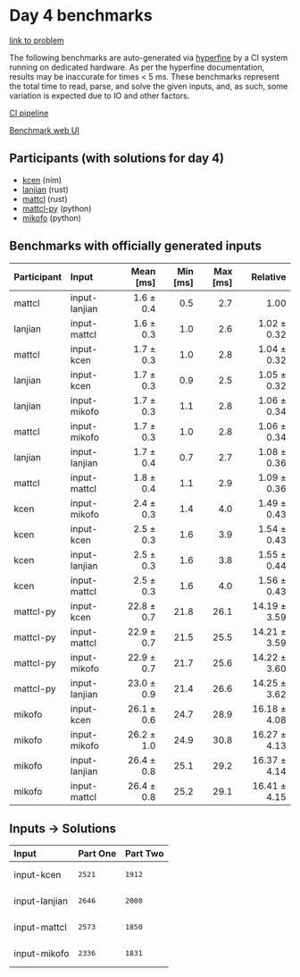 # Day 4 benchmarks

[link to problem](https://adventofcode.com/2024/day/4)

The following benchmarks are auto-generated via
[hyperfine](https://github.com/sharkdp/hyperfine) by a CI system running on
dedicated hardware. As per the hyperfine documentation, results may be
inaccurate for times < 5 ms. These benchmarks represent the total time to read,
parse, and solve the given inputs, and, as such, some variation is expected due
to IO and other factors.

[CI pipeline](http://ci.papercode.net:8080/teams/main/pipelines/aoc2024)

[Benchmark web UI](https://aoc.ancalagon.black)


## Participants (with solutions for day 4)

- [kcen](https://github.com/kcen/aoc2024) (nim)
- [lanjian](https://github.com/lanjian/aoc-2024) (rust)
- [mattcl](https://github.com/mattcl/aoc2024) (rust)
- [mattcl-py](https://github.com/mattcl/aoc2024-py) (python)
- [mikofo](https://github.com/mikofo/aoc2024) (python)


## Benchmarks with officially generated inputs

| Participant | Input | Mean [ms] | Min [ms] | Max [ms] | Relative |
|:---|:---|---:|---:|---:|---:|
| mattcl | input-lanjian | 1.6 ± 0.4 | 0.5 | 2.7 | 1.00 |
| lanjian | input-mattcl | 1.6 ± 0.3 | 1.0 | 2.6 | 1.02 ± 0.32 |
| mattcl | input-kcen | 1.7 ± 0.3 | 1.0 | 2.8 | 1.04 ± 0.32 |
| lanjian | input-kcen | 1.7 ± 0.3 | 0.9 | 2.5 | 1.05 ± 0.32 |
| lanjian | input-mikofo | 1.7 ± 0.3 | 1.1 | 2.8 | 1.06 ± 0.34 |
| mattcl | input-mikofo | 1.7 ± 0.3 | 1.0 | 2.8 | 1.06 ± 0.34 |
| lanjian | input-lanjian | 1.7 ± 0.4 | 0.7 | 2.7 | 1.08 ± 0.36 |
| mattcl | input-mattcl | 1.8 ± 0.4 | 1.1 | 2.9 | 1.09 ± 0.36 |
| kcen | input-mikofo | 2.4 ± 0.3 | 1.4 | 4.0 | 1.49 ± 0.43 |
| kcen | input-kcen | 2.5 ± 0.3 | 1.6 | 3.9 | 1.54 ± 0.43 |
| kcen | input-lanjian | 2.5 ± 0.3 | 1.6 | 3.8 | 1.55 ± 0.44 |
| kcen | input-mattcl | 2.5 ± 0.3 | 1.6 | 4.0 | 1.56 ± 0.43 |
| mattcl-py | input-kcen | 22.8 ± 0.7 | 21.8 | 26.1 | 14.19 ± 3.59 |
| mattcl-py | input-mattcl | 22.9 ± 0.7 | 21.5 | 25.5 | 14.21 ± 3.59 |
| mattcl-py | input-mikofo | 22.9 ± 0.7 | 21.7 | 25.6 | 14.22 ± 3.60 |
| mattcl-py | input-lanjian | 23.0 ± 0.9 | 21.4 | 26.6 | 14.25 ± 3.62 |
| mikofo | input-kcen | 26.1 ± 0.6 | 24.7 | 28.9 | 16.18 ± 4.08 |
| mikofo | input-mikofo | 26.2 ± 1.0 | 24.9 | 30.8 | 16.27 ± 4.13 |
| mikofo | input-lanjian | 26.4 ± 0.8 | 25.1 | 29.2 | 16.37 ± 4.14 |
| mikofo | input-mattcl | 26.4 ± 0.8 | 25.2 | 29.1 | 16.41 ± 4.15 |


## Inputs -> Solutions

| Input | Part One | Part Two |
|:---|:---|:---|
|input-kcen|<pre>2521</pre>|<pre>1912</pre>|
|input-lanjian|<pre>2646</pre>|<pre>2000</pre>|
|input-mattcl|<pre>2573</pre>|<pre>1850</pre>|
|input-mikofo|<pre>2336</pre>|<pre>1831</pre>|